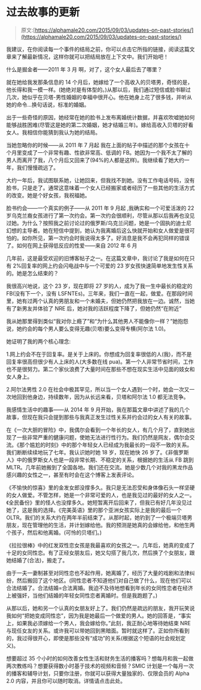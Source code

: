 # 过去故事的更新

> 原文:[https://alphamale20.com/2015/09/03/updates-on-past-stories/](https://alphamale20.com/2015/09/03/updates-on-past-stories/)

我建议，在你阅读每一个事件的结局之前，你可以点击它所指的链接，阅读这篇文章来了解最新情况，这样你就可以把结局放在上下文中。我们开始吧！

什么是掘金者——2011 年 3 月
啊，对了，这个女人最后去了哪里？

就在她给我发那条信息的 14 个月后，她嫁给了一个高收入的贝塔男，奇怪的是，他长得和我一模一样。(她绝对是有体型的。)从那以后，我们通过短信或脸书聊过几次，她似乎在贝塔-男性婚姻的幸福中很开心。他在她身上花了很多钱，并听从她的命令...换句话说，标准的婚姻。

出于一些奇怪的原因，她经常在她的脸书上发布离婚统计数据，并喜欢吹嘘她如何能够战胜困难(尽管这是她的第二次婚姻，她才结婚三年)。嫁给高收入贝塔的好看女人。我相信你能猜到我认为她的结局。

当她忽略你的时候——从 2011 年 7 月起
我在上面的帖子中描述的那个女孩在十个月里变成了一个非常有趣、性欲非常高、低调的 FB。她因为一个我不太了解的男人而离开了我，八个月后又回来了(94%的人都是这样)。我继续看了她大约一年，我们慢慢疏远了。

大约一年后，我试图联系她，让她回来，但我找不到她。没有工作电话号码，没有脸书，只是走了。通常这意味着一个女人已经搬家或者经历了一些其他的生活方式的改变。她是个好女孩，我祝福她。

脸书约会——一个真实的例子——从 2011 年 9 月起
,我确实和一个可爱活泼的 22 岁乌克兰裔女孩进行了第一次约会。第一次约会很顺利，尽管从那以后我再也没见过她。为什么？按照我之前讨论过的俄罗斯/乌克兰问题，她是一个固执的迪士尼幻想的主导者。她在短信中提到，她认为我离婚后这么快就开始和女人做爱是很可怕的。如你所见，第一次约会时我说得太多了。好消息是我不会再犯同样的错误了。如何在网上获得低反应的性爱——来自 2012 年 6 月

几年前，这是最受欢迎的旧博客帖子之一。在这篇文章中，我讨论了我是如何在只有 2%回复率的网上约会闪电战中与一个可爱的 23 岁女孩快速简单地发生性关系的。她是怎么结束的？

我很高兴地说，这个 23 岁，现在即将 27 岁的人，成为了我一生中最长的稳定的 FB(没有下一个，没有 LSFNTEs)。三年来，我们一直在一起，做爱。在那段时间里，她有过两个认真的男朋友和一个未婚夫，但她仍然把我放在一边。诚然，当她有了新男友并体验了 NRE 后，她对我的活跃程度下降了，但她仍然“在附近”

我从她那里得到类似“我对你上瘾了”和“为什么其他男人不能像你一样？”她抱怨说，她约会的每个男人要么变得无趣(贝塔)要么变得专横(阿尔法 1.0)。

她证明了我的两个核心理念:

1.网上约会不在于回复率。是关于上床的。你想成为回复率很低的人(我)，而不是回复率很高但很少有人上床的人(大多数在线 pua)。第一个人非常节省时间，工作也不是很努力。第二个家伙浪费了大量时间在那些不想在现实生活中见面的妓女和女人身上。

2.阿尔法男性 2.0 在社会中极其罕见，所以当一个女人遇到一个时，她会一次又一次地回到他身边，持续数年，因为从长远来看，贝塔和阿尔法 1.0 都无法竞争。

我感情生活中的趣事——从 2014 年 9 月开始，我在那篇文章中讲述了我的几个故事，但现在我只会提到那些与我真正发生过性关系并约会过的女人有关的故事。

在《一次大胆的冒险》中，我偶尔会看到一个年长的女人，有几个月了，直到她出现了一些非常严重的健康问题，使她无法进行性行为。我们仍然是网友，偶尔会交流。《那个尴尬的时刻》中的那个年轻女人已经成为我最长的一段不一致的关系。我们断断续续地玩了七年。我认识她时她 18 岁，现在她快 26 岁了。《非俄罗斯人》中的俄罗斯女人也是一段非常长期、不稳定的关系，根据她的生活从 FB 跳到 MLTR。几年前她搬到了全国各地。我们还在交流。她是少数几个对我的黑龙作品感兴趣的女性之一，甚至有时会在这个博客上发表评论。

《不愉快的惊喜》里的金发女郎没撑多久。我只是无法忍受和身体像石头一样坚硬的女人做爱。不管怎样，她是一个非常可爱的人，也是我见过的最好的女人之一。《全民备份》里的怪人也没撑多久。她短暂离开后回来了，但我已有好几年没见过她了，这是我的选择。《完美英语》里的那个亚洲女孩实际上是我的最后一个 OLTR。我们的关系大约在两年半前结束了。从那时起，她钓到了一个极端贝塔男朋友，现在管理他的生活，并计划嫁给他。我的预测是她真的会嫁给他，和他生两个孩子，然后和他离婚。(可怜的贝塔们。)

《拉拉很棒》中的红发双性恋女孩是我最喜欢的女孩之一。几年后，她真的变成了十足的女同性恋。有了正经女朋友后，她又勾搭了我几次，然后换了个女朋友，跟她结婚了(合法)，搬走了。

由于一夫一妻制甚至对同性恋也不起作用，她离婚了，经历了大量的戏剧和法律纠纷，然后搬回了这个地区。(同性恋者不知道他们对自己做了什么，现在他们可以合法结婚了。合法结婚=合法离婚。我迫不及待地想看到年长的女同性恋者在经济上被强奸，当他们结婚的年轻女同性恋者离婚时。但是我跑题了。)

从那以后，她和另一个认真的女朋友好上了。我们仍然是疏远的朋友，我开玩笑说我如何“把她变成同性恋”，因为我是她最后一个做爱的男人。她的回答是，“事实上，如果我必须嫁给一个男人，我会嫁给你。”此刻，我正耐心地等待她结束 NRE 与现任女友的关系。或许我可以带她回到黑暗面。暂时就这样了。正如你所看到的，我过得很开心，即使是那些没有“成功”的关系(根据这个短语的社会规划定义)。

想要超过 35 个小时的如何改善女性生活和财务生活的播客吗？想每月和我一起做两次教练吗？想要获得数小时基于技术的视频和音频？SMIC 计划是一个每月一次的播客和辅导计划，只要你注册，你就可以获得大量独家的、仅限会员的 Alpha 2.0 内容，并且你可以随时取消。详情请点击此处。